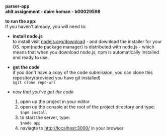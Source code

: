 **parser-app**  
**ahlt assignment - daire homan - b00029598**


**to run the app:**   
If you haven't already, you will need to:  
* **install node.js**  
to install visit [nodejs.org/download](https://nodejs.org/en/download/) - and download the installer for your OS. npm(node package manager) is distributed with node.js - which means that when you download node.js, npm is automatically installed and ready to use.   

* **get the code**   
if you don't have a copy of the code submission, you can clone this repository(provided you have git installed)   
 ```$git clone repo-url```   

* *now that you've got the code*   
    1. open up the project in your editor
    2. open up the console at the root of the project directory and type:   
    ```$npm install```
    3. to start the server, type:   
    ```$node app```   
    4. naviagte to [http://localhost:3000/](http://localhost:3000/) in your browser
